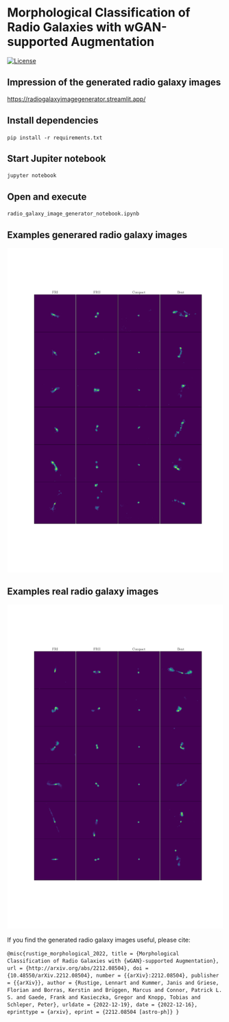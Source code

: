 # Morphological Classification of Radio Galaxies with wGAN-supported Augmentation
[![License](https://img.shields.io/github/license/floriangriese/wGAN-supported-augmentation?color=green&style=flat)](https://github.com/floriangriese/wGAN-supported-augmentation/blob/main/LICENSE)

## Impression of the generated radio galaxy images 
https://radiogalaxyimagegenerator.streamlit.app/

## Install dependencies
`pip install -r requirements.txt`

## Start Jupiter notebook
`jupyter notebook`

## Open and execute
`radio_galaxy_image_generator_notebook.ipynb`

## Examples generared radio galaxy images
![image](img/gen_grid.png)

## Examples real radio galaxy images
![image](img/real_grid.png)

If you find the generated radio galaxy images useful, please cite:

`@misc{rustige_morphological_2022,
	title = {Morphological Classification of Radio Galaxies with {wGAN}-supported Augmentation},
	url = {http://arxiv.org/abs/2212.08504},
	doi = {10.48550/arXiv.2212.08504},
	number = {{arXiv}:2212.08504},
	publisher = {{arXiv}},
	author = {Rustige, Lennart and Kummer, Janis and Griese, Florian and Borras, Kerstin and Brüggen, Marcus and Connor, Patrick L. S. and Gaede, Frank and Kasieczka, Gregor and Knopp, Tobias and Schleper, Peter},
	urldate = {2022-12-19},
	date = {2022-12-16},
	eprinttype = {arxiv},
	eprint = {2212.08504 [astro-ph]}
}`

